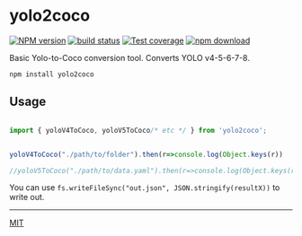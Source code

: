 # yolo2coco

[![NPM version][npm-image]][npm-url]
[![build status][ci-image]][ci-url]
[![Test coverage][codecov-image]][codecov-url]
[![npm download][download-image]][download-url]

Basic Yolo-to-Coco conversion tool. Converts YOLO v4-5-6-7-8.

```shell
npm install yolo2coco
```

## Usage

```typescript

import { yoloV4ToCoco, yoloV5ToCoco/* etc */ } from 'yolo2coco';


yoloV4ToCoco("./path/to/folder").then(r=>console.log(Object.keys(r))

//yoloV5ToCoco("./path/to/data.yaml").then(r=>console.log(Object.keys(r))

```

You can use `fs.writeFileSync("out.json", JSON.stringify(resultX))` to write out.

-------------------

[MIT](./LICENSE)

[npm-image]: https://img.shields.io/npm/v/yolo2coco.svg
[npm-url]: https://www.npmjs.com/package/yolo2coco
[ci-image]: https://github.com/santimirandarp/yolo2coco/workflows/Node.js%20CI/badge.svg?branch=master
[ci-url]: https://github.com/santimirandarp/yolo2coco/actions?query=workflow%3A%22Node.js+CI%22
[codecov-image]: https://img.shields.io/codecov/c/github/santimirandarp/yolo2coco.svg
[codecov-url]: https://codecov.io/gh/santimirandarp/yolo2coco
[download-image]: https://img.shields.io/npm/dm/yolo2coco.svg
[download-url]: https://www.npmjs.com/package/yolo2coco
